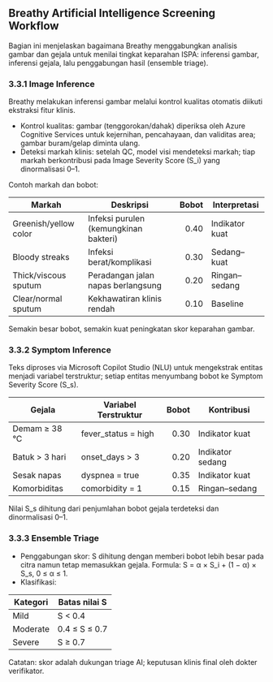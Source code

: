 ## Breathy Artificial Intelligence Screening Workflow

Bagian ini menjelaskan bagaimana Breathy menggabungkan analisis gambar dan gejala untuk menilai tingkat keparahan ISPA: inferensi gambar, inferensi gejala, lalu penggabungan hasil (ensemble triage).

### 3.3.1 Image Inference
Breathy melakukan inferensi gambar melalui kontrol kualitas otomatis diikuti ekstraksi fitur klinis.

- Kontrol kualitas: gambar (tenggorokan/dahak) diperiksa oleh Azure Cognitive Services untuk kejernihan, pencahayaan, dan validitas area; gambar buram/gelap diminta ulang.
- Deteksi markah klinis: setelah QC, model visi mendeteksi markah; tiap markah berkontribusi pada Image Severity Score (S_i) yang dinormalisasi 0–1.

Contoh markah dan bobot:

| Markah | Deskripsi | Bobot | Interpretasi |
|---|---|---:|---|
| Greenish/yellow color | Infeksi purulen (kemungkinan bakteri) | 0.40 | Indikator kuat |
| Bloody streaks | Infeksi berat/komplikasi | 0.30 | Sedang–kuat |
| Thick/viscous sputum | Peradangan jalan napas berlangsung | 0.20 | Ringan–sedang |
| Clear/normal sputum | Kekhawatiran klinis rendah | 0.10 | Baseline |

Semakin besar bobot, semakin kuat peningkatan skor keparahan gambar.

### 3.3.2 Symptom Inference
Teks diproses via Microsoft Copilot Studio (NLU) untuk mengekstrak entitas menjadi variabel terstruktur; setiap entitas menyumbang bobot ke Symptom Severity Score (S_s).

| Gejala | Variabel Terstruktur | Bobot | Kontribusi |
|---|---|---:|---|
| Demam ≥ 38 °C | fever_status = high | 0.30 | Indikator kuat |
| Batuk > 3 hari | onset_days > 3 | 0.20 | Indikator sedang |
| Sesak napas | dyspnea = true | 0.35 | Indikator kuat |
| Komorbiditas | comorbidity = 1 | 0.15 | Ringan–sedang |

Nilai S_s dihitung dari penjumlahan bobot gejala terdeteksi dan dinormalisasi 0–1.

### 3.3.3 Ensemble Triage
- Penggabungan skor: S dihitung dengan memberi bobot lebih besar pada citra namun tetap memasukkan gejala. Formula: S = α × S_i + (1 − α) × S_s, 0 ≤ α ≤ 1.
- Klasifikasi:

| Kategori | Batas nilai S |
|---|---|
| Mild | S < 0.4 |
| Moderate | 0.4 ≤ S ≤ 0.7 |
| Severe | S ≥ 0.7 |

Catatan: skor adalah dukungan triage AI; keputusan klinis final oleh dokter verifikator.